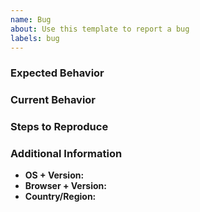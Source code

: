 ```yaml
---
name: Bug
about: Use this template to report a bug
labels: bug
---
```


### Expected Behavior

<!-- Describe what should happen -->



### Current Behavior

<!-- Describe what's actually happening -->



### Steps to Reproduce

<!-- Describe the steps to reproduce -->



<!-- Feel free to attach any screenshots/videos that could help. -->

### Additional Information

- **OS + Version:** 
- **Browser + Version:** 
- **Country/Region:** 
